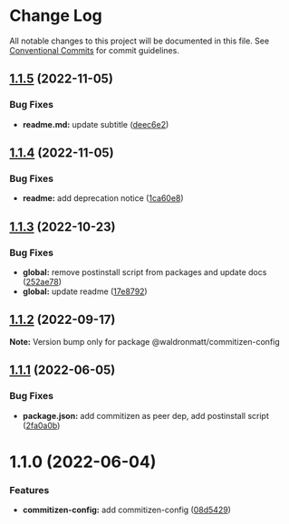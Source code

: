 # Change Log

All notable changes to this project will be documented in this file.
See [Conventional Commits](https://conventionalcommits.org) for commit guidelines.

## [1.1.5](https://github.com/waldronmatt/shareable-configs/compare/@waldronmatt/commitizen-config@1.1.4...@waldronmatt/commitizen-config@1.1.5) (2022-11-05)

### Bug Fixes

- **readme.md:** update subtitle ([deec6e2](https://github.com/waldronmatt/shareable-configs/commit/deec6e206ca3c420a6997acd18fe4ecdfaf32cb0))

## [1.1.4](https://github.com/waldronmatt/shareable-configs/compare/@waldronmatt/commitizen-config@1.1.3...@waldronmatt/commitizen-config@1.1.4) (2022-11-05)

### Bug Fixes

- **readme:** add deprecation notice ([1ca60e8](https://github.com/waldronmatt/shareable-configs/commit/1ca60e8adfe3d142fa68f63535294f453da3b276))

## [1.1.3](https://github.com/waldronmatt/shareable-configs/compare/@waldronmatt/commitizen-config@1.1.2...@waldronmatt/commitizen-config@1.1.3) (2022-10-23)

### Bug Fixes

- **global:** remove postinstall script from packages and update docs ([252ae78](https://github.com/waldronmatt/shareable-configs/commit/252ae787ec89902f130ee28d2af63255fdfabb4d))
- **global:** update readme ([17e8792](https://github.com/waldronmatt/shareable-configs/commit/17e879243244bf28136e24deef02522147abe451))

## [1.1.2](https://github.com/waldronmatt/shareable-configs/compare/@waldronmatt/commitizen-config@1.1.1...@waldronmatt/commitizen-config@1.1.2) (2022-09-17)

**Note:** Version bump only for package @waldronmatt/commitizen-config

## [1.1.1](https://github.com/waldronmatt/shareable-configs/compare/@waldronmatt/commitizen-config@1.1.0...@waldronmatt/commitizen-config@1.1.1) (2022-06-05)

### Bug Fixes

- **package.json:** add commitizen as peer dep, add postinstall script ([2fa0a0b](https://github.com/waldronmatt/shareable-configs/commit/2fa0a0bd4bcdd59ac1fe673d0f77c7004d2c38ba))

# 1.1.0 (2022-06-04)

### Features

- **commitizen-config:** add commitizen-config ([08d5429](https://github.com/waldronmatt/shareable-configs/commit/08d5429bb3cda4b7f1128aacb8e05c20ada7311d))
